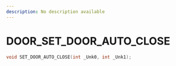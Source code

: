 ```yaml
---
description: No description available 
---
```


# DOOR\_SET_DOOR_AUTO_CLOSE

```cpp
void SET_DOOR_AUTO_CLOSE(int _Unk0, int _Unk1);
```